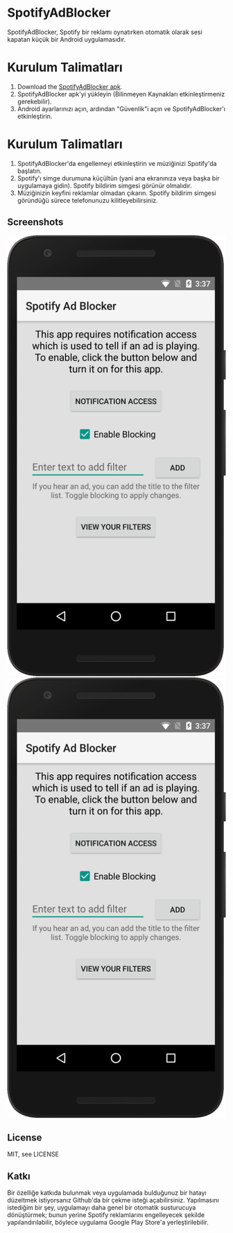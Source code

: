 # SpotifyAdBlocker
SpotifyAdBlocker, Spotify bir reklamı oynatırken otomatik olarak sesi kapatan küçük bir Android uygulamasıdır.

# Kurulum Talimatları
1. Download the [SpotifyAdBlocker apk](https://github.com/camgaertner/SpotifyAdBlocker/raw/master/app/SpotifyAdBlocker.apk). 
2. SpotifyAdBlocker apk'yi yükleyin (Bilinmeyen Kaynakları etkinleştirmeniz gerekebilir).
3. Android ayarlarınızı açın, ardından "Güvenlik"i açın ve SpotifyAdBlocker'ı etkinleştirin.

# Kurulum Talimatları
1. SpotifyAdBlocker'da engellemeyi etkinleştirin ve müziğinizi Spotify'da başlatın.
2. Spotify'ı simge durumuna küçültün (yani ana ekranınıza veya başka bir uygulamaya gidin). Spotify bildirim simgesi görünür olmalıdır.
3. Müziğinizin keyfini reklamlar olmadan çıkarın. Spotify bildirim simgesi göründüğü sürece telefonunuzu kilitleyebilirsiniz.
## Screenshots
![Screenshots](https://github.com/toprak1224/spotify-reklam-engelleyici/blob/main/SpotifyAdBlocker-master/Screenshots/High%20Resolution/Home_Screen.png)
![Screenshots](https://github.com/toprak1224/spotify-reklam-engelleyici/blob/main/SpotifyAdBlocker-master/Screenshots/High%20Resolution/Home_Screen.png)

## License
MIT, see LICENSE

## Katkı
Bir özelliğe katkıda bulunmak veya uygulamada bulduğunuz bir hatayı düzeltmek istiyorsanız Github'da bir çekme isteği açabilirsiniz. Yapılmasını istediğim bir şey, uygulamayı daha genel bir otomatik susturucuya dönüştürmek; bunun yerine Spotify reklamlarını engelleyecek şekilde yapılandırılabilir, böylece uygulama Google Play Store'a yerleştirilebilir.
